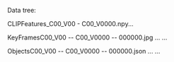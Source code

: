 Data tree:

CLIPFeatures_C00_V00 - C00_V0000.npy...
                     
KeyFramesC00_V00     -- C00_V0000 -- 000000.jpg ...
                     ...
                     
ObjectsC00_V00       -- C00_V0000 -- 000000.json ...
                     ...
 
